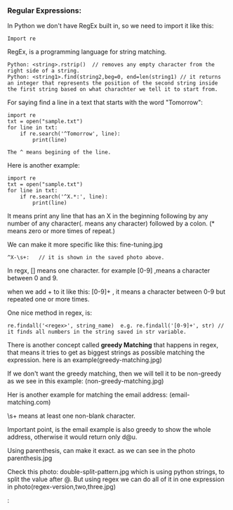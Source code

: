 ### Regular Expressions:

In Python we don't have RegEx built in, so we need to import it like this:
```
Import re
```
RegEx, is a programming language for string matching.

```
Python: <string>.rstrip()  // removes any empty character from the right side of a string.
Python: <string1>.find(string2,beg=0, end=len(string1) // it returns an integer that represents the position of the second string inside the first string based on what charachter we tell it to start from.
```
For saying find a line in a text that starts with the word "Tomorrow":
```
import re
txt = open("sample.txt")
for line in txt:
    if re.search('^Tomorrow', line):
        print(line)
```
`The ^ means begining of the line.`

Here is another example:
```
import re
txt = open("sample.txt")
for line in txt:
    if re.search('^X.*:', line):
        print(line)

```
It means print any line that has an X in the beginning following by any number of any character(. means any character) followed by a colon. (* means zero or more times of repeat.)

We can make it more specific like this: fine-tuning.jpg
```
^X-\s+:   // it is shown in the saved photo above.
```
In regx, [] means one character. for example [0-9] ,means a character between 0 and 9.

when we add + to it like this: [0-9]+ , it means a character between 0-9 but repeated one or more times.

One nice method in regex, is:
```
re.findall('<regex>', string_name)  e.g. re.findall('[0-9]+', str) // it finds all numbers in the string saved in str variable.
```

There is another concept called __greedy Matching__ that happens in regex, that means it tries to get as biggest strings as possible matching the expression. 
here is an example(greedy-matching.jpg)

If we don't want the greedy matching, then we will tell it to be non-greedy as we see in this example: (non-greedy-matching.jpg)

Her is another example for matching the email address: (email-matching.com)

\s+ means at least one non-blank character.

Important point, is the email example is also greedy to show the whole address, otherwise it would return only d@u.

Using parenthesis, can make it exact. as we can see in the photo parenthesis.jpg

Check this photo: double-split-pattern.jpg which is using python strings, to split the value after @. But using regex we can do all of it in one expression in photo(regex-version,two,three.jpg)

:









